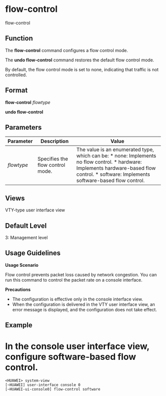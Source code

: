 flow-control
============

flow-control

Function
--------



The **flow-control** command configures a flow control mode.

The **undo flow-control** command restores the default flow control mode.



By default, the flow control mode is set to none, indicating that traffic is not controlled.


Format
------

**flow-control** *flowtype*

**undo flow-control**


Parameters
----------

| Parameter | Description | Value |
| --- | --- | --- |
| *flowtype* | Specifies the flow control mode. | The value is an enumerated type, which can be:   * none: Implements no flow control. * hardware: Implements hardware-based flow control. * software: Implements software-based flow control. |



Views
-----

VTY-type user interface view


Default Level
-------------

3: Management level


Usage Guidelines
----------------

**Usage Scenario**

Flow control prevents packet loss caused by network congestion. You can run this command to control the packet rate on a console interface.

**Precautions**

* The configuration is effective only in the console interface view.
* When the configuration is delivered in the VTY user interface view, an error message is displayed, and the configuration does not take effect.


Example
-------

# In the console user interface view, configure software-based flow control.
```
<HUAWEI> system-view
[~HUAWEI] user-interface console 0
[~HUAWEI-ui-console0] flow-control software

```